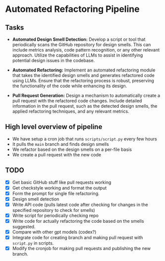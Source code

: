 # Automated Refactoring Pipeline

## Tasks

- **Automated Design Smell Detection:** Develop a script or tool that
periodically scans the GitHub repository for design smells. This can include
metrics analysis, code pattern recognition, or any other relevant approach.
Utilize the capabilities of LLMs to assist in identifying potential design
issues in the codebase.

- **Automated Refactoring:** Implement an automated refactoring module that
takes the identified design smells and generates refactored code using LLMs.
Ensure that the refactoring process is robust, preserving the functionality of
the code while enhancing its design.

- **Pull Request Generation:** Design a mechanism to automatically create a
pull request with the refactored code changes.
Include detailed information in the pull request, such as the detected design
smells, the applied refactoring techniques, and any relevant metrics.

## High level overview of pipeline

- We have setup a cron job that runs `scripts/script.py` every few hours
- It pulls the `main` branch and finds design smells
- We refactor based on the design smells on a per-file basis
- We create a pull request with the new code

## TODO

- [x] Get basic GitHub stuff like pull requests working
- [x] Get checkstyle working and format the output
- [x] Form the prompt for single file refactoring.
- [x] Design smell detection
- [x] Write API code (pulls latest code after checking for changes in the specified repository to check for smells)
- [x] Write script for periodically checking repo
- [x] Write code for actually refactoring the code based on the smells suggested.
- [x] Compare with other gpt models (codex?)
- [x] Integrate code for creating branch and making pull request with `script.py` in scripts.
- [x] Modify the cronjob for making pull requests and publishing the new branch.
